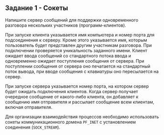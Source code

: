 ## Задание 1 - Сокеты

Напишите сервер сообщений для поддержки одновременного разговора 
нескольких участников (программ-клиентов).

При запуске клиента указывается имя компьютера и номер порта для 
подсоединения к серверу. Кроме этого указывается имя, которым 
пользователь будет представлен другим участникам разговора. При 
подключении проверяется уникальность заданного имени. Клиент ожидает 
ввода сообщений со стандартного потока ввода и одновременно ожидает 
поступления сообщения от сервера. При поступлении сообщения от сервера 
оно печатается на стандартный поток вывода, при вводе сообщения с 
клавиатуры оно пересылается на сервер.

При запуске сервера указывается номер порта, на котором сервер будет 
ожидать подключения клиентов. Когда сервер получает очередное сообщение 
от какого-либо клиента, он добавляет к сообщению имя отправителя и 
рассылает сообщение
всем клиентам, включая отправителя.

Для организации взаимодействия процессов необходимо использовать 
сокеты коммуникационного домена `PF_INET` с установлением соединения 
(`SOCK_STREAM`).
